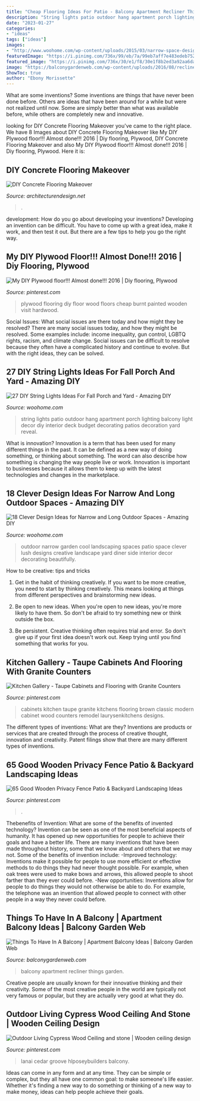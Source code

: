 ```yaml
---
title: "Cheap Flooring Ideas For Patio - Balcony Apartment Recliner Things Garden"
description: "String lights patio outdoor hang apartment porch lighting balcony light decor diy interior deck budget decorating patios decoration yard reveal"
date: "2023-01-27"
categories:
- "ideas"
tags: ["ideas"]
images:
- "http://www.woohome.com/wp-content/uploads/2015/03/narrow-space-designs-woohome-14.jpg"
featuredImage: "https://i.pinimg.com/736x/99/eb/7a/99eb7aff7e483edeb7521f4729dbcabd.jpg"
featured_image: "https://i.pinimg.com/736x/30/e1/f8/30e1f8b2ed3a92aa6da9199127dc4e07.jpg"
image: "https://balconygardenweb.com/wp-content/uploads/2016/08/recliner.jpg"
ShowToc: true
author: "Ebony Morissette"
---
```



What are some inventions?
Some inventions are things that have never been done before. Others are ideas that have been around for a while but were not realized until now. Some are simply better than what was available before, while others are completely new and innovative.

	

		
looking for DIY Concrete Flooring Makeover you've came to the right place. We have 8 Images about DIY Concrete Flooring Makeover like My DIY Plywood floor!!! Almost done!!! 2016 | Diy flooring, Plywood, DIY Concrete Flooring Makeover and also My DIY Plywood floor!!! Almost done!!! 2016 | Diy flooring, Plywood. Here it is:
		
    
## DIY Concrete Flooring Makeover

<img loading=lazy src="https://cdn.architecturendesign.net/wp-content/uploads/2016/01/AD-DIY-Concrete-Flooring-Makeover-02.jpg" onerror="this.onerror=null;this.src='https://tse2.mm.bing.net/th?id=OIP.OWKPPqNWVD0c2833HrX3fgHaJ3&amp;pid=15.1';" alt="DIY Concrete Flooring Makeover">

_Source: architecturendesign.net_

>. 

	

development: How do you go about developing your inventions?
Developing an invention can be difficult. You have to come up with a great idea, make it work, and then test it out. But there are a few tips to help you go the right way.

    
## My DIY Plywood Floor!!! Almost Done!!! 2016 | Diy Flooring, Plywood

<img loading=lazy src="https://i.pinimg.com/736x/cf/87/8c/cf878cb9c8d0b9a37973007bba17f8a2--plywood-floors-flooring.jpg" onerror="this.onerror=null;this.src='https://tse1.mm.bing.net/th?id=OIP.3kJxxZa6xi4xC4MsJRgBpAHaJ3&amp;pid=15.1';" alt="My DIY Plywood floor!!! Almost done!!! 2016 | Diy flooring, Plywood">

_Source: pinterest.com_

>plywood flooring diy floor wood floors cheap burnt painted wooden visit hardwood. 

	

Social Issues: What social issues are there today and how might they be resolved?
There are many social issues today, and how they might be resolved. Some examples include: income inequality, gun control, LGBTQ rights, racism, and climate change. Social issues can be difficult to resolve because they often have a complicated history and continue to evolve. But with the right ideas, they can be solved.

    
## 27 DIY String Lights Ideas For Fall Porch And Yard - Amazing DIY

<img loading=lazy src="http://www.woohome.com/wp-content/uploads/2017/09/string-lighting-ideas-for-Fall-yard-and-garden-21.jpg" onerror="this.onerror=null;this.src='https://tse4.mm.bing.net/th?id=OIP.I2M-b3k_CrK_ndnfkp5cKwHaJ4&amp;pid=15.1';" alt="27 DIY String Lights Ideas For Fall Porch and Yard - Amazing DIY">

_Source: woohome.com_

>string lights patio outdoor hang apartment porch lighting balcony light decor diy interior deck budget decorating patios decoration yard reveal. 

	

What is innovation?
Innovation is a term that has been used for many different things in the past. It can be defined as a new way of doing something, or thinking about something. The word can also describe how something is changing the way people live or work. Innovation is important to businesses because it allows them to keep up with the latest technologies and changes in the marketplace.

    
## 18 Clever Design Ideas For Narrow And Long Outdoor Spaces - Amazing DIY

<img loading=lazy src="http://www.woohome.com/wp-content/uploads/2015/03/narrow-space-designs-woohome-14.jpg" onerror="this.onerror=null;this.src='https://tse3.mm.bing.net/th?id=OIP.gsEhBAu8BU2iz8RwPd7HaQHaKI&amp;pid=15.1';" alt="18 Clever Design Ideas for Narrow and Long Outdoor Spaces - Amazing DIY">

_Source: woohome.com_

>outdoor narrow garden cool landscaping spaces patio space clever lush designs creative landscape yard diner side interior decor decorating beautifully. 

	

How to be creative: tips and tricks
1. Get in the habit of thinking creatively. If you want to be more creative, you need to start by thinking creatively. This means looking at things from different perspectives and brainstorming new ideas.
2. Be open to new ideas. When you're open to new ideas, you're more likely to have them. So don't be afraid to try something new or think outside the box.

3. Be persistent. Creative thinking often requires trial and error. So don't give up if your first idea doesn't work out. Keep trying until you find something that works for you.

    
## Kitchen Gallery - Taupe Cabinets And Flooring With Granite Counters

<img loading=lazy src="https://i.pinimg.com/736x/30/e1/f8/30e1f8b2ed3a92aa6da9199127dc4e07.jpg" onerror="this.onerror=null;this.src='https://tse1.mm.bing.net/th?id=OIP._PiKsgJT9iQvVORLe3AT3gHaJ3&amp;pid=15.1';" alt="Kitchen Gallery - Taupe Cabinets and Flooring with Granite Counters">

_Source: pinterest.com_

>cabinets kitchen taupe granite kitchens flooring brown classic modern cabinet wood counters remodel laurysenkitchens designs. 

	

The different types of inventions: What are they?
Inventions are products or services that are created through the process of creative thought, innovation and creativity. Patent filings show that there are many different types of inventions.

    
## 65 Good Wooden Privacy Fence Patio &amp; Backyard Landscaping Ideas

<img loading=lazy src="https://i.pinimg.com/736x/99/eb/7a/99eb7aff7e483edeb7521f4729dbcabd.jpg" onerror="this.onerror=null;this.src='https://tse1.mm.bing.net/th?id=OIP.PWCgscN22OEBmppOpLmukQHaJ3&amp;pid=15.1';" alt="65 Good Wooden Privacy Fence Patio &amp; Backyard Landscaping Ideas">

_Source: pinterest.com_

>. 

	

Thebenefits of Invention: What are some of the benefits of invented technology?
Invention can be seen as one of the most beneficial aspects of humanity. It has opened up new opportunities for people to achieve their goals and have a better life. There are many inventions that have been made throughout history, some that we know about and others that we may not. Some of the benefits of invention include: 
-Improved technology: Inventions make it possible for people to use more efficient or effective methods to do things they had never thought possible. For example, when oak trees were used to make bows and arrows, this allowed people to shoot farther than they ever could before. 
-New opportunities: Inventions allow for people to do things they would not otherwise be able to do. For example, the telephone was an invention that allowed people to connect with other people in a way they never could before.

    
## Things To Have In A Balcony | Apartment Balcony Ideas | Balcony Garden Web

<img loading=lazy src="https://balconygardenweb.com/wp-content/uploads/2016/08/recliner.jpg" onerror="this.onerror=null;this.src='https://tse4.mm.bing.net/th?id=OIP.2uGfdDAsurPxuz2pah_p4AHaLI&amp;pid=15.1';" alt="Things To Have In A Balcony | Apartment Balcony Ideas | Balcony Garden Web">

_Source: balconygardenweb.com_

>balcony apartment recliner things garden. 

	

Creative people are usually known for their innovative thinking and their creativity. Some of the most creative people in the world are typically not very famous or popular, but they are actually very good at what they do.

    
## Outdoor Living Cypress Wood Ceiling And Stone | Wooden Ceiling Design

<img loading=lazy src="https://i.pinimg.com/736x/d2/aa/be/d2aabef854a8aadfa6117e4a20d2c8fa.jpg" onerror="this.onerror=null;this.src='https://tse2.mm.bing.net/th?id=OIP.wN-QLpnj4vTxiqr1R8hvBgAAAA&amp;pid=15.1';" alt="Outdoor Living Cypress Wood Ceiling and stone | Wooden ceiling design">

_Source: pinterest.com_

>lanai cedar groove hlposeybuilders balcony. 

	

Ideas can come in any form and at any time. They can be simple or complex, but they all have one common goal: to make someone's life easier. Whether it's finding a new way to do something or thinking of a new way to make money, ideas can help people achieve their goals.

